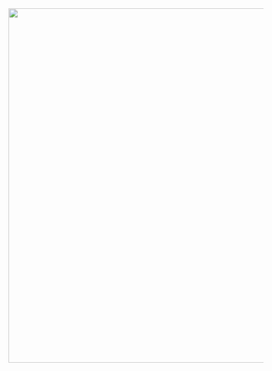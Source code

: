 <div id="header" align="center">
  <img src="https://media1.giphy.com/media/l5JbspfwZ0yjHjlJ0K/giphy-downsized-large.gif" width="700"/>
</div>
